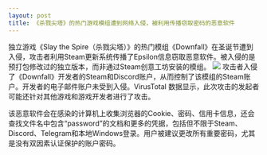 ```yaml
---
layout: post
title: 《杀戮尖塔》的热门游戏模组遭到网络入侵，被利用传播窃取密码的恶意软件
---
```

独立游戏《Slay the Spire（杀戮尖塔）》的热门模组《Downfall》在圣诞节遭到入侵，攻击者利用Steam更新系统传播了Epsilon信息窃取恶意软件。被入侵的是预打包修改过的独立版本，而非通过Steam创意工坊安装的模组。
![](https://pic.imgdb.cn/item/65952411871b83018aa5e31e.jpg)
攻击者入侵了《Downfall》开发者的Steam和Discord账户，从而控制了该模组的Steam账户。开发者的电子邮件账户未受到入侵。VirusTotal 数据显示，此次攻击的发起者可能还针对其他游戏和游戏开发者进行了攻击。

该恶意软件会在感染的计算机上收集浏览器的Cookie、密码、信用卡信息，还会查找文件名中包含“password”的文档和更多的凭据，包括但不限于Steam、Discord、Telegram和本地Windows登录。用户被建议更改所有重要密码，尤其是没有双因素认证保护的账户密码。
